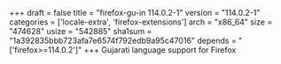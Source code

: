 +++
draft = false
title = "firefox-gu-in 114.0.2-1"
version = "114.0.2-1"
categories = ['locale-extra', 'firefox-extensions']
arch = "x86_64"
size = "474628"
usize = "542885"
sha1sum = "1a392835bbb723afa7e6574f792edb9a95c47016"
depends = "['firefox>=114.0.2']"
+++
Gujarati language support for Firefox